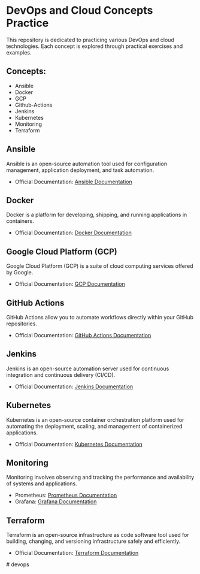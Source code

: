 # DevOps and Cloud Concepts Practice

This repository is dedicated to practicing various DevOps and cloud technologies. Each concept is explored through practical exercises and examples.

## Concepts:
* Ansible
* Docker
* GCP
* Github-Actions
* Jenkins
* Kubernetes
* Monitoring
* Terraform

## Ansible

Ansible is an open-source automation tool used for configuration management, application deployment, and task automation.
- Official Documentation: [Ansible Documentation](https://docs.ansible.com/)

## Docker

Docker is a platform for developing, shipping, and running applications in containers.
- Official Documentation: [Docker Documentation](https://docs.docker.com/)

## Google Cloud Platform (GCP)

Google Cloud Platform (GCP) is a suite of cloud computing services offered by Google.
- Official Documentation: [GCP Documentation](https://cloud.google.com/docs)

## GitHub Actions

GitHub Actions allow you to automate workflows directly within your GitHub repositories.
- Official Documentation: [GitHub Actions Documentation](https://docs.github.com/en/actions)

## Jenkins

Jenkins is an open-source automation server used for continuous integration and continuous delivery (CI/CD).
- Official Documentation: [Jenkins Documentation](https://www.jenkins.io/doc/)

## Kubernetes

Kubernetes is an open-source container orchestration platform used for automating the deployment, scaling, and management of containerized applications.
- Official Documentation: [Kubernetes Documentation](https://kubernetes.io/docs/)

## Monitoring

Monitoring involves observing and tracking the performance and availability of systems and applications.
- Prometheus: [Prometheus Documentation](https://prometheus.io/docs/)
- Grafana: [Grafana Documentation](https://grafana.com/docs/)

## Terraform

Terraform is an open-source infrastructure as code software tool used for building, changing, and versioning infrastructure safely and efficiently.
- Official Documentation: [Terraform Documentation](https://www.terraform.io/docs/)

#   d e v o p s 
 
 

